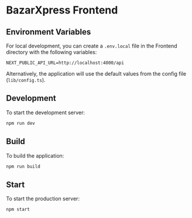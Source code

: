 # BazarXpress Frontend

## Environment Variables

For local development, you can create a `.env.local` file in the Frontend directory with the following variables:

```
NEXT_PUBLIC_API_URL=http://localhost:4000/api
```

Alternatively, the application will use the default values from the config file (`lib/config.ts`).

## Development

To start the development server:

```bash
npm run dev
```

## Build

To build the application:

```bash
npm run build
```

## Start

To start the production server:

```bash
npm start
``` 